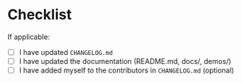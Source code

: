 <!--
There's no need to add anything here, but feel free to add a personal message.
Please describe the changes in this PR in the commit message(s) instead, with
each commit representing one logical change. Address code review comments by
rewriting the branch rather than adding commits on top. Use force-push when
pushing the updated branch (`jj git push` does that automatically when you
rewrite a branch). Merge the PR at will once it's been approved. See
https://github.com/martinvonz/jj/blob/main/docs/contributing.md for details.
-->

# Checklist

If applicable:
- [ ] I have updated `CHANGELOG.md`
- [ ] I have updated the documentation (README.md, docs/, demos/)
- [ ] I have added myself to the contributors in `CHANGELOG.md` (optional)
